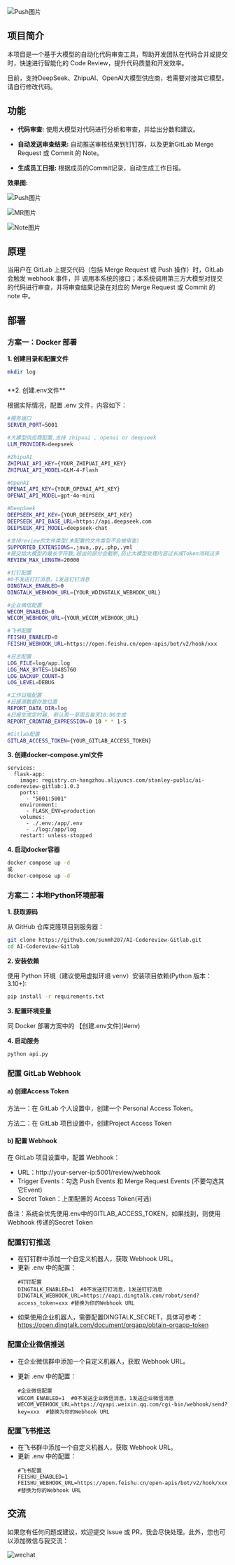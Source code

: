 ![Push图片](./doc/img/ai-codereview-cartoon.png)

## 项目简介

本项目是一个基于大模型的自动化代码审查工具，帮助开发团队在代码合并或提交时，快速进行智能化的 Code Review，提升代码质量和开发效率。

目前，支持DeepSeek、ZhipuAI、OpenAI大模型供应商，若需要对接其它模型，请自行修改代码。

## 功能

- **代码审查:**
  使用大模型对代码进行分析和审查，并给出分数和建议。

- **自动发送审查结果:**
  自动推送审核结果到钉钉群，以及更新GitLab Merge Request 或 Commit 的 Note。

- **生成员工日报:**
  根据成员的Commit记录，自动生成工作日报。

**效果图:**

![Push图片](./doc/img/push.jpeg)

![MR图片](./doc/img/mr.png)

![Note图片](./doc/img/note.jpeg)

## 原理

当用户在 GitLab 上提交代码（包括 Merge Request 或 Push 操作）时，GitLab 会触发 webhook 事件，并
调用本系统的接口；本系统调用第三方大模型对提交的代码进行审查，并将审查结果记录在对应的 Merge Request 或 Commit 的 note
中。

## 部署

### 方案一：Docker 部署

**1. 创建目录和配置文件**

```bash
mkdir log
```

<h5 id="env"></h5>
**2. 创建.env文件**

根据实际情况，配置 .env 文件，内容如下：

```bash
#服务端口
SERVER_PORT=5001

#大模型供应商配置,支持 zhipuai , openai or deepseek
LLM_PROVIDER=deepseek

#ZhipuAI
ZHIPUAI_API_KEY={YOUR_ZHIPUAI_API_KEY}
ZHIPUAI_API_MODEL=GLM-4-Flash

#OpenAI
OPENAI_API_KEY={YOUR_OPENAI_API_KEY}
OPENAI_API_MODEL=gpt-4o-mini

#DeepSeek
DEEPSEEK_API_KEY={YOUR_DEEPSEEK_API_KEY}
DEEPSEEK_API_BASE_URL=https://api.deepseek.com 
DEEPSEEK_API_MODEL=deepseek-chat

#支持review的文件类型(未配置的文件类型不会被审查)
SUPPORTED_EXTENSIONS=.java,.py,.php,.yml
#提交给大模型的最长字符数,超出的部分会截断,防止大模型处理内容过长或Token消耗过多
REVIEW_MAX_LENGTH=20000

#钉钉配置
#0不发送钉钉消息，1发送钉钉消息
DINGTALK_ENABLED=0
DINGTALK_WEBHOOK_URL={YOUR_WDINGTALK_WEBHOOK_URL}

#企业微信配置
WECOM_ENABLED=0
WECOM_WEBHOOK_URL={YOUR_WECOM_WEBHOOK_URL}

#飞书配置
FEISHU_ENABLED=0
FEISHU_WEBHOOK_URL=https://open.feishu.cn/open-apis/bot/v2/hook/xxx

#日志配置
LOG_FILE=log/app.log
LOG_MAX_BYTES=10485760
LOG_BACKUP_COUNT=3
LOG_LEVEL=DEBUG

#工作日报配置
#日报源数据存放位置
REPORT_DATA_DIR=log
#日报生成定时器, 默认周一至周五每天18:00生成
REPORT_CRONTAB_EXPRESSION=0 18 * * 1-5

#Gitlab配置
GITLAB_ACCESS_TOKEN={YOUR_GITLAB_ACCESS_TOKEN}
```

**3. 创建docker-compose.yml文件**

```
services:
  flask-app:
    image: registry.cn-hangzhou.aliyuncs.com/stanley-public/ai-codereview-gitlab:1.0.3
    ports:
      - "5001:5001"
    environment:
      - FLASK_ENV=production
    volumes:
      - ./.env:/app/.env
      - ./log:/app/log
    restart: unless-stopped
```

**4. 启动docker容器**

```bash
docker compose up -d 
或
docker-compose up -d
```

### 方案二：本地Python环境部署

**1. 获取源码**

从 GitHub 仓库克隆项目到服务器：

```bash
git clone https://github.com/sunmh207/AI-Codereview-Gitlab.git
cd AI-Codereview-Gitlab
```

**2. 安装依赖**

使用 Python 环境（建议使用虚拟环境 venv）安装项目依赖(Python 版本：3.10+):

```bash
pip install -r requirements.txt
```

**3. 配置环境变量**

同 Docker 部署方案中的 【创建.env文件](#env)

**4. 启动服务**

```bash
python api.py
```

### 配置 GitLab Webhook

#### **a) 创建Access Token**

方法一：在 GitLab 个人设置中，创建一个 Personal Access Token。

方法二：在 GitLab 项目设置中，创建Project Access Token

#### **b) 配置 Webhook**

在 GitLab 项目设置中，配置 Webhook：

- URL：http://your-server-ip:5001/review/webhook
- Trigger Events：勾选 Push Events 和 Merge Request Events (不要勾选其它Event)
- Secret Token：上面配置的 Access Token(可选)

备注：系统会优先使用.env中的GITLAB_ACCESS_TOKEN，如果找到，则使用Webhook 传递的Secret Token

### 配置钉钉推送

- 在钉钉群中添加一个自定义机器人，获取 Webhook URL。
- 更新 .env 中的配置：
  ```
  #钉钉配置
  DINGTALK_ENABLED=1  #0不发送钉钉消息，1发送钉钉消息
  DINGTALK_WEBHOOK_URL=https://oapi.dingtalk.com/robot/send?access_token=xxx #替换为你的Webhook URL
  ```
- 如果使用企业机器人，需要配置DINGTALK_SECRET，具体可参考：https://open.dingtalk.com/document/orgapp/obtain-orgapp-token

### 配置企业微信推送

- 在企业微信群中添加一个自定义机器人，获取 Webhook URL。

- 更新 .env 中的配置：
  ```
  #企业微信配置
  WECOM_ENABLED=1  #0不发送企业微信消息，1发送企业微信消息
  WECOM_WEBHOOK_URL=https://qyapi.weixin.qq.com/cgi-bin/webhook/send?key=xxx  #替换为你的Webhook URL
  ```

### 配置飞书推送

- 在飞书群中添加一个自定义机器人，获取 Webhook URL。
- 更新 .env 中的配置：
  ```
  #飞书配置
  FEISHU_ENABLED=1
  FEISHU_WEBHOOK_URL=https://open.feishu.cn/open-apis/bot/v2/hook/xxx #替换为你的Webhook URL
  ```

## 交流

如果您有任何问题或建议，欢迎提交 Issue 或 PR，我会尽快处理。此外，您也可以添加微信与我交流：

![wechat](./doc/img/wechat.jpeg)

